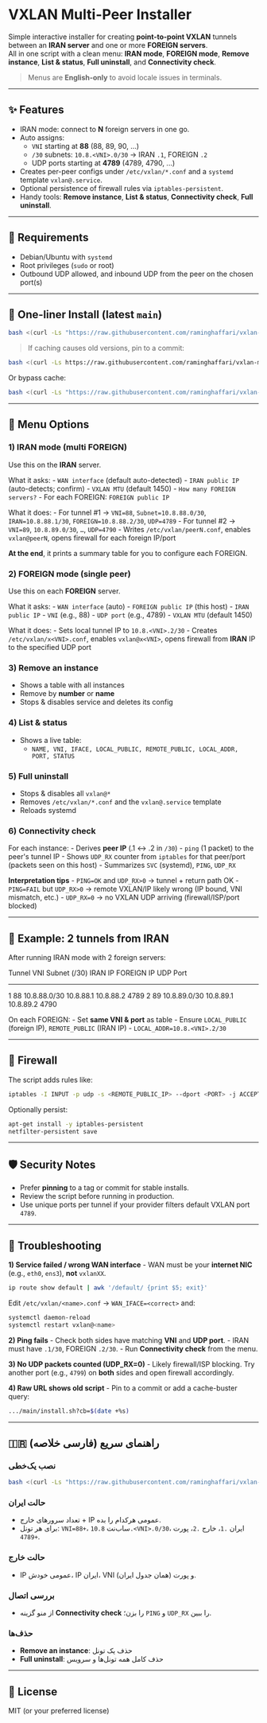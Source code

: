 # VXLAN Multi-Peer Installer

Simple interactive installer for creating **point-to-point VXLAN**
tunnels between an **IRAN server** and one or more **FOREIGN servers**.\
All in one script with a clean menu: **IRAN mode**, **FOREIGN mode**,
**Remove instance**, **List & status**, **Full uninstall**, and
**Connectivity check**.

> Menus are **English-only** to avoid locale issues in terminals.

------------------------------------------------------------------------

## ✨ Features

-   IRAN mode: connect to **N** foreign servers in one go.
-   Auto assigns:
    -   `VNI` starting at **88** (88, 89, 90, ...)
    -   `/30` subnets: `10.8.<VNI>.0/30` → IRAN `.1`, FOREIGN `.2`
    -   UDP ports starting at **4789** (4789, 4790, ...)
-   Creates per-peer configs under `/etc/vxlan/*.conf` and a `systemd`
    template `vxlan@.service`.
-   Optional persistence of firewall rules via `iptables-persistent`.
-   Handy tools: **Remove instance**, **List & status**, **Connectivity
    check**, **Full uninstall**.

------------------------------------------------------------------------

## 🧩 Requirements

-   Debian/Ubuntu with `systemd`
-   Root privileges (`sudo` or root)
-   Outbound UDP allowed, and inbound UDP from the peer on the chosen
    port(s)

------------------------------------------------------------------------

## 🚀 One-liner Install (latest `main`)

``` bash
bash <(curl -Ls "https://raw.githubusercontent.com/raminghaffari/vxlan-multi-install/main/install.sh")
```

> If caching causes old versions, pin to a commit:

``` bash
bash <(curl -Ls https://raw.githubusercontent.com/raminghaffari/vxlan-multi-install/<COMMIT_SHA>/install.sh)
```

Or bypass cache:

``` bash
bash <(curl -Ls "https://raw.githubusercontent.com/raminghaffari/vxlan-multi-install/main/install.sh?cb=$(date +%s)")
```

------------------------------------------------------------------------

## 🔧 Menu Options

### 1) IRAN mode (multi FOREIGN)

Use this on the **IRAN** server.

What it asks: - `WAN interface` (default auto-detected) -
`IRAN public IP` (auto-detects; confirm) - `VXLAN MTU` (default 1450) -
`How many FOREIGN servers?` - For each FOREIGN: `FOREIGN public IP`

What it does: - For tunnel #1 → `VNI=88`, `Subnet=10.8.88.0/30`,
`IRAN=10.8.88.1/30`, `FOREIGN=10.8.88.2/30`, `UDP=4789` - For tunnel #2
→ `VNI=89`, `10.8.89.0/30`, `…`, `UDP=4790` - Writes
`/etc/vxlan/peerN.conf`, enables `vxlan@peerN`, opens firewall for each
foreign IP/port

**At the end**, it prints a summary table for you to configure each
FOREIGN.

### 2) FOREIGN mode (single peer)

Use this on each **FOREIGN** server.

What it asks: - `WAN interface` (auto) - `FOREIGN public IP` (this
host) - `IRAN public IP` - `VNI` (e.g., 88) - `UDP port` (e.g., 4789) -
`VXLAN MTU` (default 1450)

What it does: - Sets local tunnel IP to `10.8.<VNI>.2/30` - Creates
`/etc/vxlan/x<VNI>.conf`, enables `vxlan@x<VNI>`, opens firewall from
**IRAN** IP to the specified UDP port

### 3) Remove an instance

-   Shows a table with all instances
-   Remove by **number** or **name**
-   Stops & disables service and deletes its config

### 4) List & status

-   Shows a live table:
    -   `NAME, VNI, IFACE, LOCAL_PUBLIC, REMOTE_PUBLIC, LOCAL_ADDR, PORT, STATUS`

### 5) Full uninstall

-   Stops & disables all `vxlan@*`
-   Removes `/etc/vxlan/*.conf` and the `vxlan@.service` template
-   Reloads systemd

### 6) Connectivity check

For each instance: - Derives **peer IP** (.1 ↔ .2 in `/30`) - `ping` (1
packet) to the peer's tunnel IP - Shows `UDP_RX` counter from `iptables`
for that peer/port (packets seen on this host) - Summarizes `SVC`
(systemd), `PING`, `UDP_RX`

**Interpretation tips** - `PING=OK` and `UDP_RX>0` → tunnel + return
path OK - `PING=FAIL` but `UDP_RX>0` → remote VXLAN/IP likely wrong (IP
bound, VNI mismatch, etc.) - `UDP_RX=0` → no VXLAN UDP arriving
(firewall/ISP/port blocked)

------------------------------------------------------------------------

## 📘 Example: 2 tunnels from IRAN

After running IRAN mode with 2 foreign servers:

  Tunnel   VNI   Subnet (/30)   IRAN IP     FOREIGN IP   UDP Port
  -------- ----- -------------- ----------- ------------ ----------
  1        88    10.8.88.0/30   10.8.88.1   10.8.88.2    4789
  2        89    10.8.89.0/30   10.8.89.1   10.8.89.2    4790

On each FOREIGN: - Set **same VNI & port** as table - Ensure
`LOCAL_PUBLIC` (foreign IP), `REMOTE_PUBLIC` (IRAN IP) -
`LOCAL_ADDR=10.8.<VNI>.2/30`

------------------------------------------------------------------------

## 🔐 Firewall

The script adds rules like:

``` bash
iptables -I INPUT -p udp -s <REMOTE_PUBLIC_IP> --dport <PORT> -j ACCEPT
```

Optionally persist:

``` bash
apt-get install -y iptables-persistent
netfilter-persistent save
```

------------------------------------------------------------------------

## 🛡️ Security Notes

-   Prefer **pinning** to a tag or commit for stable installs.
-   Review the script before running in production.
-   Use unique ports per tunnel if your provider filters default VXLAN
    port `4789`.

------------------------------------------------------------------------

## 🧪 Troubleshooting

**1) Service failed / wrong WAN interface** - WAN must be your
**internet NIC** (e.g., `eth0`, `ens3`), **not** `vxlanXX`.

``` bash
ip route show default | awk '/default/ {print $5; exit}'
```

Edit `/etc/vxlan/<name>.conf` → `WAN_IFACE=<correct>` and:

``` bash
systemctl daemon-reload
systemctl restart vxlan@<name>
```

**2) Ping fails** - Check both sides have matching **VNI** and **UDP
port**. - IRAN must have `.1/30`, FOREIGN `.2/30`. - Run **Connectivity
check** from the menu.

**3) No UDP packets counted (UDP_RX=0)** - Likely firewall/ISP blocking.
Try another port (e.g., `4799`) on **both** sides and open firewall
accordingly.

**4) Raw URL shows old script** - Pin to a commit or add a cache-buster
query:

``` bash
.../main/install.sh?cb=$(date +%s)
```

------------------------------------------------------------------------

## 🇮🇷 راهنمای سریع (فارسی خلاصه)

### نصب یک‌خطی

``` bash
bash <(curl -Ls "https://raw.githubusercontent.com/raminghaffari/vxlan-multi-install/main/install.sh")
```

### حالت ایران

-   تعداد سرورهای خارج + IP عمومی هرکدام را بده.
-   برای هر تونل: `VNI=88+`، ساب‌نت `10.8.<VNI>.0/30`، ایران `.1`، خارج
    `.2`، پورت `4789+`.

### حالت خارج

-   IP عمومی خودش، IP ایران، VNI و پورت (همان جدول ایران).

### بررسی اتصال

-   از منو گزینه **Connectivity check** را بزن؛ `PING` و `UDP_RX` را
    ببین.

### حذف‌ها

-   **Remove an instance**: حذف یک تونل
-   **Full uninstall**: حذف کامل همه تونل‌ها و سرویس

------------------------------------------------------------------------

## 📝 License

MIT (or your preferred license)
